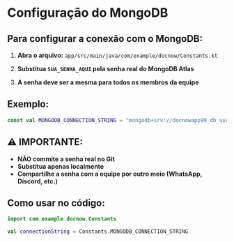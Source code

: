# Configuração do MongoDB

## Para configurar a conexão com o MongoDB:

1. **Abra o arquivo:** `app/src/main/java/com/example/docnow/Constants.kt`

2. **Substitua `SUA_SENHA_AQUI` pela senha real do MongoDB Atlas**

3. **A senha deve ser a mesma para todos os membros da equipe**

## Exemplo:
```kotlin
const val MONGODB_CONNECTION_STRING = "mongodb+srv://docnowapp99_db_user:minhasenha123@docnowclusterdb.6nucg4g.mongodb.net/?retryWrites=true&w=majority&appName=DocNowClusterDB"
```

## ⚠️ IMPORTANTE:
- **NÃO commite a senha real no Git**
- **Substitua apenas localmente**
- **Compartilhe a senha com a equipe por outro meio (WhatsApp, Discord, etc.)**

## Como usar no código:
```kotlin
import com.example.docnow.Constants

val connectionString = Constants.MONGODB_CONNECTION_STRING
```

